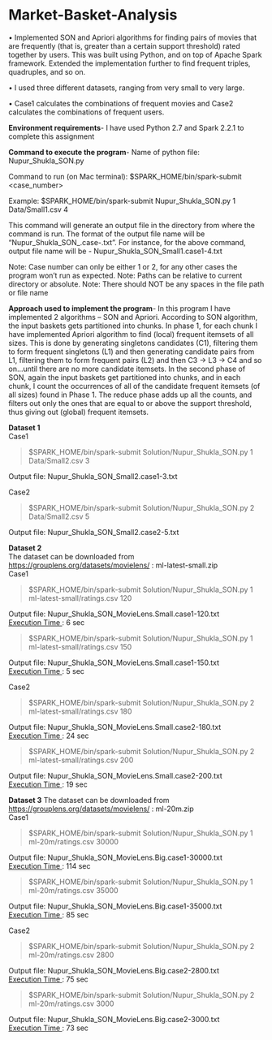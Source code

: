 # Market-Basket-Analysis

• Implemented SON and Apriori algorithms for finding pairs of movies that are frequently (that is, greater than a certain support threshold) rated together by users. This was built using Python, and on top of Apache Spark framework. Extended the implementation further to find frequent triples, quadruples, and so on.

• I used three different datasets, ranging from very small to very large.

• Case1 calculates the combinations of frequent movies and Case2 calculates the combinations of frequent users.

<b>Environment requirements</b>-
I have used Python 2.7 and Spark 2.2.1 to complete this assignment

<b>Command to execute the program</b>-
Name of python file: Nupur_Shukla_SON.py

Command to run (on Mac terminal): $SPARK_HOME/bin/spark-submit <Path of Nupur_Shukla_SON.py> <case_number> <Path of input csv file> <support>

Example: $SPARK_HOME/bin/spark-submit Nupur_Shukla_SON.py 1 Data/Small1.csv 4

This command will generate an output file in the directory from where the command is run. The format of the output file name will be “Nupur_Shukla_SON_<Filename>.case<case>-<support>.txt”. For instance, for the above command, output file name will be -
Nupur_Shukla_SON_Small1.case1-4.txt

Note: Case number can only be either 1 or 2, for any other cases the program won’t run as expected.
Note: Paths can be relative to current directory or absolute.
Note: There should NOT be any spaces in the file path or file name

<b>Approach used to implement the program</b>-
In this program I have implemented 2 algorithms – SON and Apriori. According to SON algorithm, the input baskets gets partitioned into chunks. In phase 1, for each chunk I have implemented Apriori algorithm to find (local) frequent itemsets of all sizes. This is done by generating singletons candidates (C1), filtering them to form frequent singletons (L1) and then generating candidate pairs from L1, filtering them to form frequent pairs (L2) and then C3 -> L3 -> C4 and so on...until there are no more candidate itemsets. 
In the second phase of SON, again the input baskets get partitioned into chunks, and in each chunk, I count the occurrences of all of the candidate frequent itemsets (of all sizes) found in Phase 1. The reduce phase adds up all the counts, and filters out only the ones that are equal to or above the support threshold, thus giving out (global) frequent itemsets.

<b>Dataset 1</b><br/>
Case1 
>$SPARK_HOME/bin/spark-submit Solution/Nupur_Shukla_SON.py 1 Data/Small2.csv 3 <br/>

Output file: Nupur_Shukla_SON_Small2.case1-3.txt

Case2
>$SPARK_HOME/bin/spark-submit Solution/Nupur_Shukla_SON.py 2 Data/Small2.csv 5 <br/>

Output file: Nupur_Shukla_SON_Small2.case2-5.txt

<b>Dataset 2</b><br/>
The dataset can be downloaded from https://grouplens.org/datasets/movielens/ : ml-latest-small.zip <br/>
Case1
>$SPARK_HOME/bin/spark-submit Solution/Nupur_Shukla_SON.py 1 ml-latest-small/ratings.csv 120 <br/>

Output file: Nupur_Shukla_SON_MovieLens.Small.case1-120.txt <br/>
<u>Execution Time </u>: 6 sec

>$SPARK_HOME/bin/spark-submit Solution/Nupur_Shukla_SON.py 1 ml-latest-small/ratings.csv 150 <br/>

Output file: Nupur_Shukla_SON_MovieLens.Small.case1-150.txt <br/>
<u>Execution Time </u>: 5 sec

Case2
>$SPARK_HOME/bin/spark-submit Solution/Nupur_Shukla_SON.py 2 ml-latest-small/ratings.csv 180 <br/>

Output file: Nupur_Shukla_SON_MovieLens.Small.case2-180.txt <br/>
<u>Execution Time </u>: 24 sec

>$SPARK_HOME/bin/spark-submit Solution/Nupur_Shukla_SON.py 2 ml-latest-small/ratings.csv 200 <br/>

Output file: Nupur_Shukla_SON_MovieLens.Small.case2-200.txt <br/>
<u>Execution Time </u>: 19 sec


<b>Dataset 3</b>
The dataset can be downloaded from https://grouplens.org/datasets/movielens/ : ml-20m.zip <br/>
Case1
>$SPARK_HOME/bin/spark-submit Solution/Nupur_Shukla_SON.py 1 ml-20m/ratings.csv 30000 <br/>

Output file: Nupur_Shukla_SON_MovieLens.Big.case1-30000.txt <br/>
<u>Execution Time </u>: 114 sec

>$SPARK_HOME/bin/spark-submit Solution/Nupur_Shukla_SON.py 1 ml-20m/ratings.csv 35000 <br/>

Output file: Nupur_Shukla_SON_MovieLens.Big.case1-35000.txt <br/>
<u>Execution Time </u>: 85 sec

Case2
>$SPARK_HOME/bin/spark-submit Solution/Nupur_Shukla_SON.py 2 ml-20m/ratings.csv 2800 <br/>

Output file: Nupur_Shukla_SON_MovieLens.Big.case2-2800.txt <br/>
<u>Execution Time </u>: 75 sec

>$SPARK_HOME/bin/spark-submit Solution/Nupur_Shukla_SON.py 2 ml-20m/ratings.csv 3000 <br/>

Output file: Nupur_Shukla_SON_MovieLens.Big.case2-3000.txt <br/>
<u>Execution Time </u>: 73 sec
